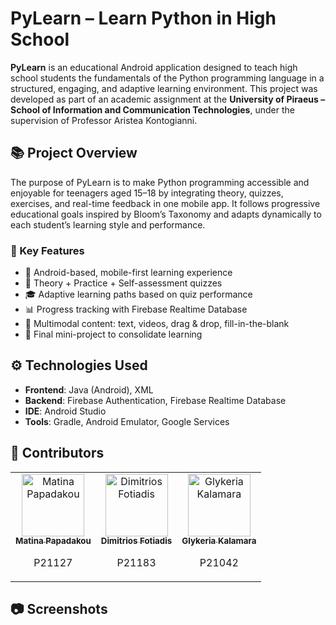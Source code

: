 # PyLearn – Learn Python in High School

**PyLearn** is an educational Android application designed to teach high school students the fundamentals of the Python programming language in a structured, engaging, and adaptive learning environment. This project was developed as part of an academic assignment at the **University of Piraeus – School of Information and Communication Technologies**, under the supervision of Professor Aristea Kontogianni.

## 📚 Project Overview

The purpose of PyLearn is to make Python programming accessible and enjoyable for teenagers aged 15–18 by integrating theory, quizzes, exercises, and real-time feedback in one mobile app. It follows progressive educational goals inspired by Bloom’s Taxonomy and adapts dynamically to each student’s learning style and performance.

### 🧠 Key Features

- 📱 Android-based, mobile-first learning experience  
- 🎯 Theory + Practice + Self-assessment quizzes  
- 🎓 Adaptive learning paths based on quiz performance  
- 📊 Progress tracking with Firebase Realtime Database  
- 🧩 Multimodal content: text, videos, drag & drop, fill-in-the-blank  
- 🧪 Final mini-project to consolidate learning  

## ⚙️ Technologies Used

- **Frontend**: Java (Android), XML  
- **Backend**: Firebase Authentication, Firebase Realtime Database  
- **IDE**: Android Studio  
- **Tools**: Gradle, Android Emulator, Google Services  

## 👥 Contributors

<table>
  <tr>
    <td align="center">
      <a href="https://github.com/matinapap">
        <img src="https://github.com/matinapap.png" width="100px;" alt="Matina Papadakou"/><br />
        <sub><b>Matina Papadakou</b></sub>
      </a>
      <p>P21127</p>
    </td>
    <td align="center">
      <a href="https://github.com/p21183">
        <img src="https://github.com/p21183.png" width="100px;" alt="Dimitrios Fotiadis"/><br />
        <sub><b>Dimitrios Fotiadis</b></sub>
      </a>
      <p>P21183</p>
    </td>
    <td align="center">
      <a href="https://github.com/glykeriak">
        <img src="https://github.com/glykeriak.png" width="100px;" alt="Glykeria Kalamara"/><br />
        <sub><b>Glykeria Kalamara</b></sub>
      </a>
      <p>P21042</p>
    </td>
  </tr>
</table>

## 📷 Screenshots
